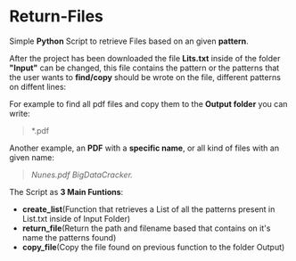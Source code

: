 # Return-Files
Simple **Python** Script to retrieve Files based on an given **pattern**.

After the project has been downloaded the file **Lits.txt** inside of the folder **"Input"** can be changed, this file contains the pattern or the patterns that the user wants to **find/copy** should be wrote on the file, different patterns on diffent lines:

For example to find all pdf files and copy them to the **Output folder** you can write:
>*.pdf

Another example, an **PDF** with a **specific name**, or all kind of files with an given name:
>*Nunes.pdf 
>BigDataCracker.*


The Script as **3 Main Funtions**:
- **create_list**(Function that retrieves a List of all the patterns present in List.txt inside of Input Folder)
- **return_file**(Return the path and filename based that contains on it's name the patterns found)
- **copy_file**(Copy the file found on previous function to the folder Output)
